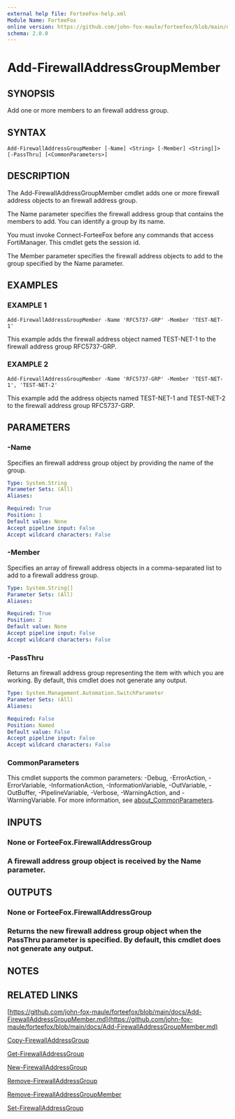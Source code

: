 ```yaml
---
external help file: ForteeFox-help.xml
Module Name: ForteeFox
online version: https://github.com/john-fox-maule/forteefox/blob/main/docs/Add-FirewallAddressGroupMember.md
schema: 2.0.0
---
```


# Add-FirewallAddressGroupMember

## SYNOPSIS
Add one or more members to an firewall address group.

## SYNTAX

```
Add-FirewallAddressGroupMember [-Name] <String> [-Member] <String[]> [-PassThru] [<CommonParameters>]
```

## DESCRIPTION
The Add-FirewallAddressGroupMember cmdlet adds one or more firewall address objects to  an firewall address group.

The Name parameter specifies the firewall address group that contains the members to add.
You can identify a group by its name.

You must invoke Connect-ForteeFox before any commands that access FortiManager.
This cmdlet gets the session id.

The Member parameter specifies the firewall address objects to add to the group specified by the Name parameter.

## EXAMPLES

### EXAMPLE 1
```
Add-FirewallAddressGroupMember -Name 'RFC5737-GRP' -Member 'TEST-NET-1'
```

This example adds the firewall address object named TEST-NET-1 to the firewall address group RFC5737-GRP.

### EXAMPLE 2
```
Add-FirewallAddressGroupMember -Name 'RFC5737-GRP' -Member 'TEST-NET-1', 'TEST-NET-2'
```

This example add the address objects named TEST-NET-1 and TEST-NET-2 to the firewall address group RFC5737-GRP.

## PARAMETERS

### -Name
Specifies an firewall address group object by providing the name of the group.

```yaml
Type: System.String
Parameter Sets: (All)
Aliases:

Required: True
Position: 1
Default value: None
Accept pipeline input: False
Accept wildcard characters: False
```

### -Member
Specifies an array of firewall address objects in a comma-separated list to add to a firewall address group.

```yaml
Type: System.String[]
Parameter Sets: (All)
Aliases:

Required: True
Position: 2
Default value: None
Accept pipeline input: False
Accept wildcard characters: False
```

### -PassThru
Returns an firewall address group representing the item with which you are working.
By default, this cmdlet does not generate any output.

```yaml
Type: System.Management.Automation.SwitchParameter
Parameter Sets: (All)
Aliases:

Required: False
Position: Named
Default value: False
Accept pipeline input: False
Accept wildcard characters: False
```

### CommonParameters
This cmdlet supports the common parameters: -Debug, -ErrorAction, -ErrorVariable, -InformationAction, -InformationVariable, -OutVariable, -OutBuffer, -PipelineVariable, -Verbose, -WarningAction, and -WarningVariable. For more information, see [about_CommonParameters](http://go.microsoft.com/fwlink/?LinkID=113216).

## INPUTS

### **None or ForteeFox.FirewallAddressGroup**
### A firewall address group object is received by the Name parameter.
## OUTPUTS

### **None or ForteeFox.FirewallAddressGroup**
### Returns the new firewall address group object when the PassThru parameter is specified. By default, this cmdlet does not generate any output.
## NOTES

## RELATED LINKS

[https://github.com/john-fox-maule/forteefox/blob/main/docs/Add-FirewallAddressGroupMember.md](https://github.com/john-fox-maule/forteefox/blob/main/docs/Add-FirewallAddressGroupMember.md)

[Copy-FirewallAddressGroup]()

[Get-FirewallAddressGroup]()

[New-FirewallAddressGroup]()

[Remove-FirewallAddressGroup]()

[Remove-FirewallAddressGroupMember]()

[Set-FirewallAddressGroup]()

